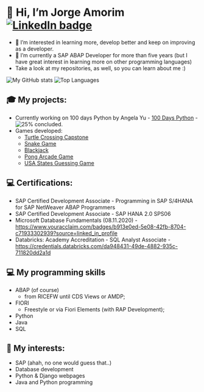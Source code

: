 # 👋 Hi, I’m Jorge Amorim [![LinkedIn badge](https://img.shields.io/badge/-jfbamorim-blue?style=for-the-badge&logo=linkedin)](https://www.linkedin.com/in/jorge-amorim-316969108/)
- 👀 I’m interested in learning more, develop better and keep on improving as a developer.
- 🌱 I’m currently a SAP ABAP Developer for more than five years (but I have great interest in learning more on other programming languages)
- Take a look at my repositories, as well, so you can learn about me :)


![My GitHub stats](https://github-readme-stats.vercel.app/api?username=jfbamorim&count_private=true&show_icons=true&theme=white&hide=contribs&hide_border=true)
![Top Languages](https://github-readme-stats.vercel.app/api/top-langs/?username=jfbamorim&layout=compact&theme=white&hide_border=true)

<!---
jfbamorim/jfbamorim is a ✨ special ✨ repository because its `README.md` (this file) appears on your GitHub profile.
You can click the Preview link to take a look at your changes.
--->

## 🎓 My projects:
- Currently working on 100 days Python by Angela Yu - [100 Days Python](https://github.com/jfbamorim/100dayspython) - ![25%](https://progress-bar.dev/25/) concluded.
- Games developed:
  - [Turtle Crossing Capstone](https://github.com/jfbamorim/100dayspython/tree/master/daytwentythree)
  - [Snake Game](https://github.com/jfbamorim/100dayspython/tree/master/daytwentyone)
  - [Blackjack](https://github.com/jfbamorim/100dayspython/tree/master/dayeleven)
  - [Pong Arcade Game](https://github.com/jfbamorim/100dayspython/tree/master/daytwentytwo)
  - [USA States Guessing Game](https://github.com/jfbamorim/100dayspython/tree/master/daytwentyfive/us-states-game-start)

## 💻 Certifications:
- SAP Certified Development Associate - Programming in SAP S/4HANA for SAP NetWeaver ABAP Programmers
- SAP Certified Development Associate - SAP HANA 2.0 SPS06
- Microsoft Database Fundamentals (08.11.2020) - https://www.youracclaim.com/badges/b913e0ed-5e08-42fb-8704-c71933302939?source=linked_in_profile
- Databricks: Academy Accreditation - SQL Analyst Associate - https://credentials.databricks.com/da948431-49de-4882-935c-711820dd2a1d

## 💻 My programming skills
- ABAP (of course)
    - from RICEFW until CDS Views or AMDP;
- FIORI
    - Freestyle or via Fiori Elements (with RAP Development); 
- Python
- Java
- SQL

## 🧩 My interests:
- SAP (ahah, no one would guess that..)
- Database development
- Python & Django webpages
- Java and Python programming
